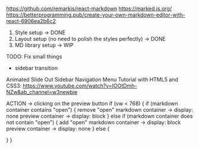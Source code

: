 https://github.com/remarkjs/react-markdown
https://marked.js.org/
https://betterprogramming.pub/create-your-own-markdown-editor-with-react-6906ea2b6c2

1. Style setup -> DONE
2. Layout setup (no need to polish the styles perfectly) -> DONE
3. MD library setup -> WIP

TODO: Fix small things

- sidebar transition

Animated Slide Out Sidebar Navigation Menu Tutorial with HTML5 and CSS3: https://www.youtube.com/watch?v=IOOtDmh-NZw&ab_channel=w3newbie

ACTION -> clicking on the preview button
if (vw < 768) {
if (markdown container contains "open") {
remove "open"
markdown container -> display: none
preview container -> display: block
}
else if (markdown container does not contain "open") {
add "open"
markdown container -> display: block
preview container -> display: none
}
else {

}
}
